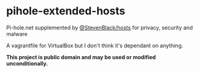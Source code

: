 # pihole-extended-hosts
Pi-hole.net supplemented by [@StevenBlack/hosts](https://github.com/StevenBlack/hosts) for privacy, security and malware

A vagrantfile for VirtualBox but I don't think it's dependant on anything.

**This project is public domain and may be used or modified unconditionally.**
